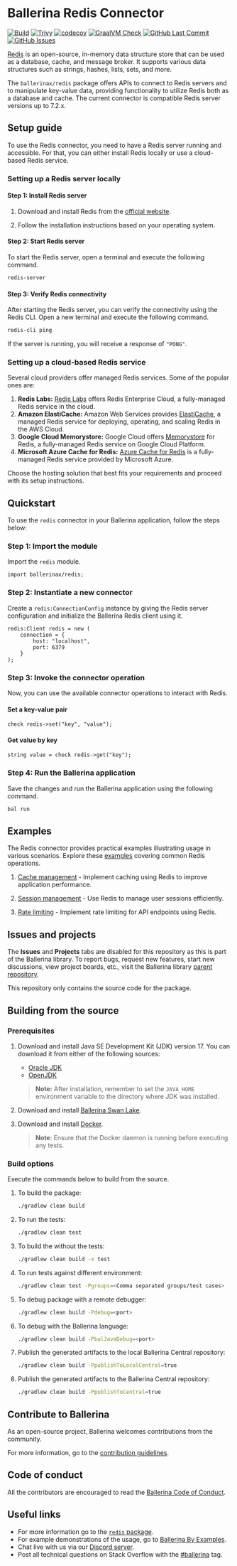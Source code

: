 # Ballerina Redis Connector

[![Build](https://github.com/ballerina-platform/module-ballerinax-redis/actions/workflows/ci.yml/badge.svg)](https://github.com/ballerina-platform/module-ballerinax-redis/actions/workflows/ci.yml)
[![Trivy](https://github.com/ballerina-platform/module-ballerinax-redis/actions/workflows/trivy-scan.yml/badge.svg)](https://github.com/ballerina-platform/module-ballerinax-redis/actions/workflows/trivy-scan.yml)
[![codecov](https://codecov.io/gh/ballerina-platform/module-ballerinax-redis/branch/master/graph/badge.svg)](https://codecov.io/gh/ballerina-platform/module-ballerinax-redis)
[![GraalVM Check](https://github.com/ballerina-platform/module-ballerinax-redis/actions/workflows/build-with-bal-test-graalvm.yml/badge.svg)](https://github.com/ballerina-platform/module-ballerinax-redis/actions/workflows/build-with-bal-test-graalvm.yml)
[![GitHub Last Commit](https://img.shields.io/github/last-commit/ballerina-platform/module-ballerinax-redis.svg)](https://github.com/ballerina-platform/module-ballerinax-redis/commits/master)
[![GitHub Issues](https://img.shields.io/github/issues/ballerina-platform/ballerina-library/module/redis.svg?label=Open%20Issues)](https://github.com/ballerina-platform/ballerina-library/labels/module%2Fredis)

[Redis](https://redis.io/) is an open-source, in-memory data structure store that can be used as a database,
cache, and message broker. It supports various data structures such as strings, hashes, lists, sets, and more.

The `ballerinax/redis` package offers APIs to connect to Redis servers and to manipulate key-value data, providing
functionality to utilize Redis both as a database and cache. The current connector is compatible Redis server
versions up to 7.2.x.

## Setup guide

To use the Redis connector, you need to have a Redis server running and accessible. For that, you can either install
Redis locally or use a cloud-based Redis service.

### Setting up a Redis server locally

#### Step 1: Install Redis server
1. Download and install Redis from the [official website](https://redis.io/download/).

2. Follow the installation instructions based on your operating system.

#### Step 2: Start Redis server
To start the Redis server, open a terminal and execute the following command.

```bash
redis-server
```

#### Step 3: Verify Redis connectivity
After starting the Redis server, you can verify the connectivity using the Redis CLI.
Open a new terminal and execute the following command.

```bash
redis-cli ping
```

If the server is running, you will receive a response of `"PONG"`.

### Setting up a cloud-based Redis service

Several cloud providers offer managed Redis services. Some of the popular ones are:

1. **Redis Labs:** [Redis Labs](https://redis.com/) offers Redis Enterprise Cloud, a fully-managed Redis service in the cloud.
2. **Amazon ElastiCache:** Amazon Web Services provides [ElastiCache](https://aws.amazon.com/elasticache/), a managed Redis service for deploying, operating, and scaling Redis in the AWS Cloud.
3. **Google Cloud Memorystore:** Google Cloud offers [Memorystore](https://cloud.google.com/memorystore?hl=en) for Redis, a fully-managed Redis service on Google Cloud Platform.
4. **Microsoft Azure Cache for Redis:** [Azure Cache for Redis](https://azure.microsoft.com/en-us/products/cache) is a fully-managed Redis service provided by Microsoft Azure.

Choose the hosting solution that best fits your requirements and proceed with its setup instructions.

## Quickstart

To use the `redis` connector in your Ballerina application, follow the steps below:

### Step 1: Import the module

Import the `redis` module.

```ballerina
import ballerinax/redis;
```

### Step 2: Instantiate a new connector

Create a `redis:ConnectionConfig` instance by giving the Redis server configuration and
initialize the Ballerina Redis client using it.

```ballerina
redis:Client redis = new (
    connection = {
        host: "localhost",
        port: 6379
    }
);
```

### Step 3: Invoke the connector operation

Now, you can use the available connector operations to interact with Redis.

#### Set a key-value pair

```ballerina
check redis->set("key", "value");
```

#### Get value by key

```ballerina
string value = check redis->get("key");
```

### Step 4: Run the Ballerina application

Save the changes and run the Ballerina application using the following command.

```bash
bal run
```

## Examples

The Redis connector provides practical examples illustrating usage in various scenarios.
Explore these [examples](https://github.com/ballerina-platform/module-ballerinax-redis/tree/master/examples/) covering common Redis operations.

1. [Cache management](https://github.com/ballerina-platform/module-ballerinax-redis/tree/master/examples/cache-management) - Implement caching using Redis to improve application performance.

2. [Session management](https://github.com/ballerina-platform/module-ballerinax-redis/tree/master/examples/session-management) - Use Redis to manage user sessions efficiently.

3. [Rate limiting](https://github.com/ballerina-platform/module-ballerinax-redis/tree/master/examples/rate-limiting) - Implement rate limiting for API endpoints using Redis.

## Issues and projects

The **Issues** and **Projects** tabs are disabled for this repository as this is part of the Ballerina library. 
To report bugs, request new features, start new discussions, view project boards, etc., 
visit the Ballerina library [parent repository](https://github.com/ballerina-platform/ballerina-library).

This repository only contains the source code for the package.

## Building from the source

### Prerequisites

1. Download and install Java SE Development Kit (JDK) version 17. You can download it from either of the following sources:

    * [Oracle JDK](https://www.oracle.com/java/technologies/downloads/)
    * [OpenJDK](https://adoptium.net/)

   > **Note:** After installation, remember to set the `JAVA_HOME` environment variable to the directory where JDK was installed.

2. Download and install [Ballerina Swan Lake](https://ballerina.io/).

3. Download and install [Docker](https://www.docker.com/get-started).
   
   > **Note**: Ensure that the Docker daemon is running before executing any tests.

### Build options

Execute the commands below to build from the source.

1. To build the package:

   ```bash
   ./gradlew clean build
   ```

2. To run the tests:

   ```bash
   ./gradlew clean test
   ```

3. To build the without the tests:

   ```bash
   ./gradlew clean build -x test
   ```

4. To run tests against different environment:

   ```bash
   ./gradlew clean test -Pgroups=<Comma separated groups/test cases>
   ```

5. To debug package with a remote debugger:

   ```bash
   ./gradlew clean build -Pdebug=<port>
   ```

6. To debug with the Ballerina language:

   ```bash
   ./gradlew clean build -PbalJavaDebug=<port>
   ```

7. Publish the generated artifacts to the local Ballerina Central repository:

    ```bash
    ./gradlew clean build -PpublishToLocalCentral=true
    ```

8. Publish the generated artifacts to the Ballerina Central repository:

   ```bash
   ./gradlew clean build -PpublishToCentral=true
   ```

## Contribute to Ballerina

As an open-source project, Ballerina welcomes contributions from the community.

For more information, go to the [contribution guidelines](https://github.com/ballerina-platform/ballerina-lang/blob/master/CONTRIBUTING.md).

## Code of conduct

All the contributors are encouraged to read the [Ballerina Code of Conduct](https://ballerina.io/code-of-conduct).

## Useful links

* For more information go to the [`redis` package](https://lib.ballerina.io/ballerinax/redis/latest).
* For example demonstrations of the usage, go to [Ballerina By Examples](https://ballerina.io/learn/by-example/).
* Chat live with us via our [Discord server](https://discord.gg/ballerinalang).
* Post all technical questions on Stack Overflow with the [#ballerina](https://stackoverflow.com/questions/tagged/ballerina) tag.

